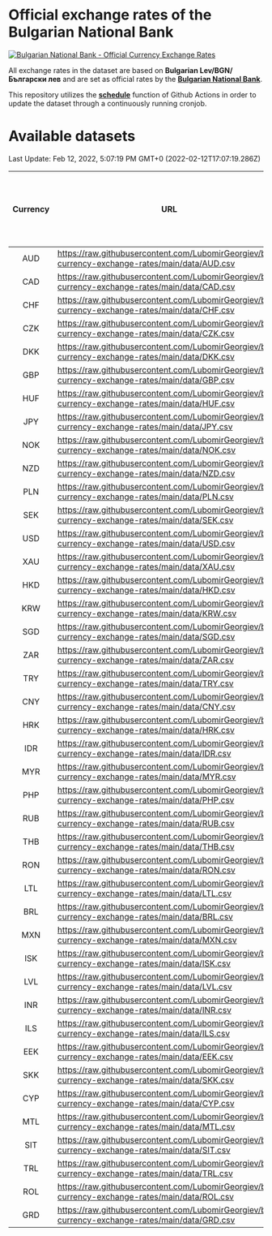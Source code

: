 # Official exchange rates of the Bulgarian National Bank

[![Bulgarian National Bank - Official Currency Exchange Rates](https://github.com/LubomirGeorgiev/bnb-currency-exchange-rates/actions/workflows/update-rates.yml/badge.svg?branch=main)](https://github.com/LubomirGeorgiev/bnb-currency-exchange-rates/actions/workflows/update-rates.yml)

All exchange rates in the dataset are based on **Bulgarian Lev/BGN/Български лев** and are set as official rates by the [**Bulgarian National Bank**](https://www.bnb.bg/Statistics/StExternalSector/StExchangeRates/StERForeignCurrencies/index.htm?toLang=_EN).

This repository utilizes the [**schedule**](https://docs.github.com/en/actions/reference/events-that-trigger-workflows) function of Github Actions in order to update the dataset through a continuously running cronjob.

# Available datasets

<!-- START LINKS (DO NOT EVER FU*ING DELETE THIS COMMENT FOR THE LOVE OF YOUR LIFE!!! IF YOU ARE CURIOS HOW IT WORKS, YOU CAN HAVE A LOOK AT ./src/updateReadme.ts) -->

Last Update: Feb 12, 2022, 5:07:19 PM GMT+0 (2022-02-12T17:07:19.286Z)

| Currency | URL                                                                                             | Number of records | Number of missing days that were filled in |
| :------: | ----------------------------------------------------------------------------------------------- | :---------------: | :----------------------------------------: |
|   AUD    | https://raw.githubusercontent.com/LubomirGeorgiev/bnb-currency-exchange-rates/main/data/AUD.csv |       8045        |                    2485                    |
|   CAD    | https://raw.githubusercontent.com/LubomirGeorgiev/bnb-currency-exchange-rates/main/data/CAD.csv |       8045        |                    2485                    |
|   CHF    | https://raw.githubusercontent.com/LubomirGeorgiev/bnb-currency-exchange-rates/main/data/CHF.csv |       8045        |                    2485                    |
|   CZK    | https://raw.githubusercontent.com/LubomirGeorgiev/bnb-currency-exchange-rates/main/data/CZK.csv |       8045        |                    2485                    |
|   DKK    | https://raw.githubusercontent.com/LubomirGeorgiev/bnb-currency-exchange-rates/main/data/DKK.csv |       8045        |                    2485                    |
|   GBP    | https://raw.githubusercontent.com/LubomirGeorgiev/bnb-currency-exchange-rates/main/data/GBP.csv |       8045        |                    2485                    |
|   HUF    | https://raw.githubusercontent.com/LubomirGeorgiev/bnb-currency-exchange-rates/main/data/HUF.csv |       8045        |                    2485                    |
|   JPY    | https://raw.githubusercontent.com/LubomirGeorgiev/bnb-currency-exchange-rates/main/data/JPY.csv |       8045        |                    2485                    |
|   NOK    | https://raw.githubusercontent.com/LubomirGeorgiev/bnb-currency-exchange-rates/main/data/NOK.csv |       8045        |                    2485                    |
|   NZD    | https://raw.githubusercontent.com/LubomirGeorgiev/bnb-currency-exchange-rates/main/data/NZD.csv |       8045        |                    2485                    |
|   PLN    | https://raw.githubusercontent.com/LubomirGeorgiev/bnb-currency-exchange-rates/main/data/PLN.csv |       8045        |                    2485                    |
|   SEK    | https://raw.githubusercontent.com/LubomirGeorgiev/bnb-currency-exchange-rates/main/data/SEK.csv |       8045        |                    2485                    |
|   USD    | https://raw.githubusercontent.com/LubomirGeorgiev/bnb-currency-exchange-rates/main/data/USD.csv |       8045        |                    2485                    |
|   XAU    | https://raw.githubusercontent.com/LubomirGeorgiev/bnb-currency-exchange-rates/main/data/XAU.csv |       8045        |                    2487                    |
|   HKD    | https://raw.githubusercontent.com/LubomirGeorgiev/bnb-currency-exchange-rates/main/data/HKD.csv |       7743        |                    2394                    |
|   KRW    | https://raw.githubusercontent.com/LubomirGeorgiev/bnb-currency-exchange-rates/main/data/KRW.csv |       7743        |                    2394                    |
|   SGD    | https://raw.githubusercontent.com/LubomirGeorgiev/bnb-currency-exchange-rates/main/data/SGD.csv |       7743        |                    2394                    |
|   ZAR    | https://raw.githubusercontent.com/LubomirGeorgiev/bnb-currency-exchange-rates/main/data/ZAR.csv |       7743        |                    2394                    |
|   TRY    | https://raw.githubusercontent.com/LubomirGeorgiev/bnb-currency-exchange-rates/main/data/TRY.csv |       6225        |                    1924                    |
|   CNY    | https://raw.githubusercontent.com/LubomirGeorgiev/bnb-currency-exchange-rates/main/data/CNY.csv |       6105        |                    1888                    |
|   HRK    | https://raw.githubusercontent.com/LubomirGeorgiev/bnb-currency-exchange-rates/main/data/HRK.csv |       6105        |                    1888                    |
|   IDR    | https://raw.githubusercontent.com/LubomirGeorgiev/bnb-currency-exchange-rates/main/data/IDR.csv |       6105        |                    1888                    |
|   MYR    | https://raw.githubusercontent.com/LubomirGeorgiev/bnb-currency-exchange-rates/main/data/MYR.csv |       6105        |                    1888                    |
|   PHP    | https://raw.githubusercontent.com/LubomirGeorgiev/bnb-currency-exchange-rates/main/data/PHP.csv |       6105        |                    1888                    |
|   RUB    | https://raw.githubusercontent.com/LubomirGeorgiev/bnb-currency-exchange-rates/main/data/RUB.csv |       6105        |                    1888                    |
|   THB    | https://raw.githubusercontent.com/LubomirGeorgiev/bnb-currency-exchange-rates/main/data/THB.csv |       6105        |                    1888                    |
|   RON    | https://raw.githubusercontent.com/LubomirGeorgiev/bnb-currency-exchange-rates/main/data/RON.csv |       6046        |                    1870                    |
|   LTL    | https://raw.githubusercontent.com/LubomirGeorgiev/bnb-currency-exchange-rates/main/data/LTL.csv |       5152        |                    1581                    |
|   BRL    | https://raw.githubusercontent.com/LubomirGeorgiev/bnb-currency-exchange-rates/main/data/BRL.csv |       5137        |                    1593                    |
|   MXN    | https://raw.githubusercontent.com/LubomirGeorgiev/bnb-currency-exchange-rates/main/data/MXN.csv |       5137        |                    1593                    |
|   ISK    | https://raw.githubusercontent.com/LubomirGeorgiev/bnb-currency-exchange-rates/main/data/ISK.csv |       5042        |                    1560                    |
|   LVL    | https://raw.githubusercontent.com/LubomirGeorgiev/bnb-currency-exchange-rates/main/data/LVL.csv |       4787        |                    1467                    |
|   INR    | https://raw.githubusercontent.com/LubomirGeorgiev/bnb-currency-exchange-rates/main/data/INR.csv |       4772        |                    1481                    |
|   ILS    | https://raw.githubusercontent.com/LubomirGeorgiev/bnb-currency-exchange-rates/main/data/ILS.csv |       4045        |                    1259                    |
|   EEK    | https://raw.githubusercontent.com/LubomirGeorgiev/bnb-currency-exchange-rates/main/data/EEK.csv |       3997        |                    1223                    |
|   SKK    | https://raw.githubusercontent.com/LubomirGeorgiev/bnb-currency-exchange-rates/main/data/SKK.csv |       2966        |                    908                     |
|   CYP    | https://raw.githubusercontent.com/LubomirGeorgiev/bnb-currency-exchange-rates/main/data/CYP.csv |       2904        |                    888                     |
|   MTL    | https://raw.githubusercontent.com/LubomirGeorgiev/bnb-currency-exchange-rates/main/data/MTL.csv |       2602        |                    797                     |
|   SIT    | https://raw.githubusercontent.com/LubomirGeorgiev/bnb-currency-exchange-rates/main/data/SIT.csv |       2544        |                    780                     |
|   TRL    | https://raw.githubusercontent.com/LubomirGeorgiev/bnb-currency-exchange-rates/main/data/TRL.csv |       1818        |                    559                     |
|   ROL    | https://raw.githubusercontent.com/LubomirGeorgiev/bnb-currency-exchange-rates/main/data/ROL.csv |       1697        |                    524                     |
|   GRD    | https://raw.githubusercontent.com/LubomirGeorgiev/bnb-currency-exchange-rates/main/data/GRD.csv |        361        |                    109                     |

<!-- END LINKS (DO NOT EVER FU*ING DELETE THIS COMMENT FOR THE LOVE OF YOUR LIFE!!! IF YOU ARE CURIOS HOW IT WORKS, YOU CAN HAVE A LOOK AT ./src/updateReadme.ts) -->
